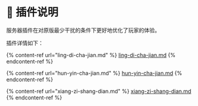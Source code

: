 # 🔌 插件说明

服务器插件在对原版最少干扰的条件下更好地优化了玩家的体验。

插件详情如下：

{% content-ref url="ling-di-cha-jian.md" %}
[ling-di-cha-jian.md](ling-di-cha-jian.md)
{% endcontent-ref %}

{% content-ref url="hun-yin-cha-jian.md" %}
[hun-yin-cha-jian.md](hun-yin-cha-jian.md)
{% endcontent-ref %}

{% content-ref url="xiang-zi-shang-dian.md" %}
[xiang-zi-shang-dian.md](xiang-zi-shang-dian.md)
{% endcontent-ref %}

